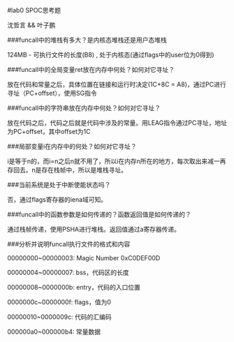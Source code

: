 #lab0 SPOC思考题

沈哲言 && 叶子鹏

###funcall中的堆栈有多大？是内核态堆栈还是用户态堆栈

124MB - 可执行文件的长度(B8) , 处于内核态(通过flags中的user位为0得到)

###funcall中的全局变量ret放在内存中何处？如何对它寻址？

放在代码和常量之后，具体位置在链接和运行时决定(1C+8C = A8)，通过PC进行寻址（PC+offset），使用SG指令

###funcall中的字符串放在内存中何处？如何对它寻址？

放在代码之后，代码之后就是代码中涉及的常量。用LEAG指令通过PC寻址，地址为PC+offset，其中offset为1C

###局部变量i在内存中的何处？如何对它寻址？

i是等于n的，而i=n之后n就不用了，所以i在内存n所在的地方，每次取出来减一再存回去。n是存在栈帧中，所以是堆栈寻址。

###当前系统是处于中断使能状态吗？

否，通过flags寄存器的iena域可知。

###funcall中的函数参数是如何传递的？函数返回值是如何传递的？

通过栈帧传递，使用PSHA进行堆栈。返回值通过a寄存器传递。

###分析并说明funcall执行文件的格式和内容 　

00000000~00000003: Magic Number 0xC0DEF00D

00000004~00000007: bss，代码区的长度

00000008~0000000b: entry，代码的入口位置

0000000c~0000000f: flags，值为0

00000010~0000009c: 代码的汇编码

000000a0~000000b4: 常量数据

